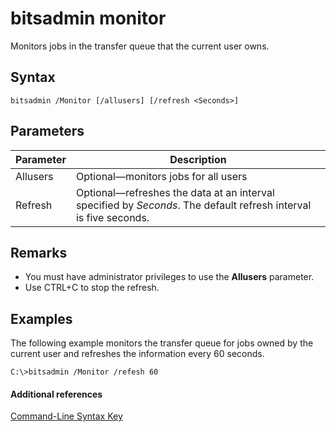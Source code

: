 # bitsadmin monitor



Monitors jobs in the transfer queue that the current user owns.

## Syntax

```
bitsadmin /Monitor [/allusers] [/refresh <Seconds>]
```

## Parameters

|Parameter|Description|
|---------|-----------|
|Allusers|Optional—monitors jobs for all users|
|Refresh|Optional—refreshes the data at an interval specified by *Seconds*. The default refresh interval is five seconds.|

## Remarks

-   You must have administrator privileges to use the **Allusers** parameter.
-   Use CTRL+C to stop the refresh.

## <a name="BKMK_examples"></a>Examples

The following example monitors the transfer queue for jobs owned by the current user and refreshes the information every 60 seconds.
```
C:\>bitsadmin /Monitor /refesh 60
```

#### Additional references

[Command-Line Syntax Key](command-line-syntax-key.md)